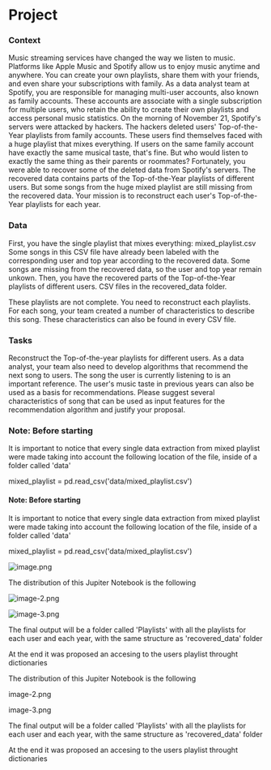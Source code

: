 # Project	 

### Context	

Music streaming services have changed the way we listen to music. Platforms like Apple Music and Spotify allow us to enjoy music anytime and anywhere. You can create your own playlists, share them with your friends, and even share your subscriptions with family.
As a data analyst team at Spotify, you are responsible for managing multi-user accounts, also known as family accounts. These accounts are associate with a single subscription for multiple users, who retain the ability to create their own playlists and access personal music statistics.
On the morning of November 21, Spotify's servers were attacked by hackers. The hackers deleted users' Top-of-the-Year playlists from family accounts. These users find themselves faced with a huge playlist that mixes everything. If users on the same family account have exactly the same musical taste, that's fine. But who would listen to exactly the same thing as their parents or roommates?
Fortunately, you were able to recover some of the deleted data from Spotify's servers. The recovered data contains parts of the Top-of-the-Year playlists of different users. But some songs from the huge mixed playlist are still missing from the recovered data.
Your mission is to reconstruct each user's Top-of-the-Year playlists for each year.

### Data
	 
First, you have the single playlist that mixes everything:
mixed_playlist.csv
Some songs in this CSV file have already been labeled with the corresponding user and top year according to the recovered data.
Some songs are missing from the recovered data, so the user and top year remain unkown.
Then, you have the recovered parts of the Top-of-the-Year playlists of different users.
CSV files in the recovered_data folder.

These playlists are not complete.
You need to reconstruct each playlists.
For each song, your team created a number of characteristics to describe this song. These characteristics can also be found in every CSV file.

### Tasks

Reconstruct the Top-of-the-year playlists for different users.
As a data analyst, your team also need to develop algorithms that recommend the next song to users. The song the user is currently listening to is an important reference. The user's music taste in previous years can also be used as a basis for recommendations. Please suggest several characteristics of song that can be used as input features for the recommendation algorithm and justify your proposal.

### Note: Before starting
It is important to notice that every single data extraction from mixed playlist were made taking into account the following location of the file, inside of a folder called 'data'

mixed_playlist = pd.read_csv('data/mixed_playlist.csv')

#### Note: Before starting 

It is important to notice that every single data extraction from mixed playlist were made taking into account the following location of the file, inside of a folder called 'data'

mixed_playlist = pd.read_csv('data/mixed_playlist.csv')

![image.png](attachment:image.png)

The distribution of this Jupiter Notebook is the following

![image-2.png](attachment:image-2.png)

![image-3.png](attachment:image-3.png)

The final output will be a folder called 'Playlists' with all the playlists for each user and each year, with the same structure as 'recovered_data' folder

At the end it was proposed an accesing to the users playlist throught dictionaries 


The distribution of this Jupiter Notebook is the following

image-2.png

image-3.png

The final output will be a folder called 'Playlists' with all the playlists for each user and each year, with the same structure as 'recovered_data' folder

At the end it was proposed an accesing to the users playlist throught dictionaries

